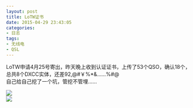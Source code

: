 ```yaml
---
layout: post
title: LoTW证书
date: 2015-04-29 23:43:05
categories:
- 日志
tags:
- 无线电
- QSL
---
```


LoTW申请4月25号寄出，昨天晚上收到认证证书，上传了53个QSO，确认18个，总共8个DXCC实体，还差92,@#￥%*&……%#@     
自己给自己挖了一个坑，管挖不管埋......

![](http://i1328.photobucket.com/albums/w532/xwlogic/lotw_zpsrzakeqes.jpg)      
![](http://i1328.photobucket.com/albums/w532/xwlogic/QQ20150508093653_zpsl1hbw26d.png)   
